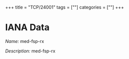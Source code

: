 +++
title = "TCP/24001"
tags = [""]
categories = [""]
+++

# IANA Data

_Name:_ med-fsp-rx

_Description:_ med-fsp-rx

